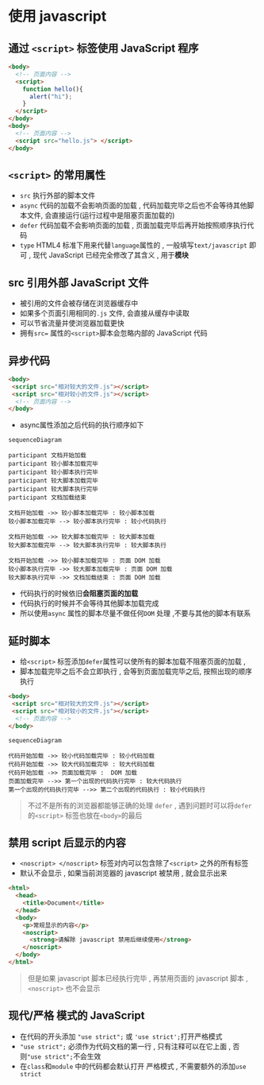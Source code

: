 
# 使用 javascript

## 通过 `<script>` 标签使用 JavaScript 程序

```html
<body>
  <!-- 页面内容 -->
  <script>
    function hello(){
      alert("hi");
    }
  </script>
</body>
<body>
  <!-- 页面内容 -->
  <script src="hello.js"> </script>
</body>
```

## `<script>` 的常用属性

- `src` 执行外部的脚本文件
- `async` 代码的加载不会影响页面的加载 , 代码加载完毕之后也不会等待其他脚本文件, 会直接运行(运行过程中是阻塞页面加载的)
- `defer` 代码加载不会影响页面的加载 , 页面加载完毕后再开始按照顺序执行代码
- `type` HTML4 标准下用来代替`language`属性的 , 一般填写`text/javascript` 即可 , 现代 JavaScript 已经完全修改了其含义 , 用于**模块**

## src 引用外部 JavaScript 文件

- 被引用的文件会被存储在浏览器缓存中
- 如果多个页面引用相同的`.js` 文件, 会直接从缓存中读取
- 可以节省流量并使浏览器加载更快
- 拥有`src=` 属性的`<script>`脚本会忽略内部的 JavaScript 代码

## 异步代码

```html
<body>
 <script src="相对较大的文件.js"></script>
 <script src="相对较小的文件.js"></script>
  <!-- 页面内容 -->
</body>
```

- async属性添加之后代码的执行顺序如下

```mermaid
sequenceDiagram

participant 文档开始加载
participant 较小脚本加载完毕
participant 较小脚本执行完毕
participant 较大脚本加载完毕
participant 较大脚本执行完毕
participant 文档加载结束

文档开始加载 ->> 较小脚本加载完毕 : 较小脚本加载
较小脚本加载完毕 --> 较小脚本执行完毕 : 较小代码执行

文档开始加载 ->> 较大脚本加载完毕 : 较大脚本加载
较大脚本加载完毕 --> 较大脚本执行完毕 : 较大脚本执行

文档开始加载 ->> 较小脚本加载完毕 : 页面 DOM 加载
较小脚本执行完毕 ->> 较大脚本加载完毕 : 页面 DOM 加载
较大脚本执行完毕 ->> 文档加载结束 : 页面 DOM 加载
```

- 代码执行的时候依旧**会阻塞页面的加载**
- 代码执行的时候并不会等待其他脚本加载完成
- 所以使用`async` 属性的脚本尽量不做任何`DOM` 处理 ,不要与其他的脚本有联系

## 延时脚本

- 给`<script>` 标签添加`defer`属性可以使所有的脚本加载不阻塞页面的加载 ,
- 脚本加载完毕之后不会立即执行 , 会等到页面加载完毕之后, 按照出现的顺序执行

```html
<body>
 <script src="相对较大的文件.js"></script>
 <script src="相对较小的文件.js"></script>
  <!-- 页面内容 -->
</body>
```

```mermaid
sequenceDiagram

代码开始加载 ->> 较小代码加载完毕 : 较小代码加载
代码开始加载 ->> 较大代码加载完毕 : 较大代码加载
代码开始加载 ->> 页面加载完毕 :  DOM 加载
页面加载完毕 -->> 第一个出现的代码执行完毕 : 较大代码执行
第一个出现的代码执行完毕 -->> 第二个出现的代码执行 : 较小代码执行

```

> 不过不是所有的浏览器都能够正确的处理 `defer`  , 遇到问题时可以将`defer`的`<script>` 标签也放在`<body>`的最后

## 禁用 script 后显示的内容

- `<noscript> </noscript>` 标签对内可以包含除了`<script>` 之外的所有标签
- 默认不会显示 , 如果当前浏览器的 javascript 被禁用 , 就会显示出来

```html
<html>
  <head>
    <title>Document</title>
  </head>
  <body>
    <p>常规显示的内容</p>
    <noscript>
      <strong>请解除 javascript 禁用后继续使用</strong>
    </noscript>
  </body>
</html>
```

> 但是如果 javascript 脚本已经执行完毕 , 再禁用页面的 javascript 脚本 , `<noscript>` 也不会显示

## 现代/严格 模式的 JavaScript

- 在代码的开头添加 `"use strict";` 或 `'use strict';`打开严格模式
- `"use strict";` 必须作为代码文档的第一行 , 只有注释可以在它上面 , 否则`"use strict";`不会生效
- 在`class`和`module` 中的代码都会默认打开 严格模式 , 不需要额外的添加`use strict`
